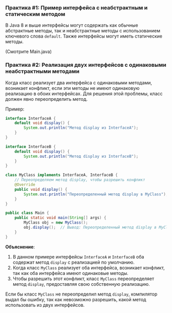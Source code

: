 ### Практика #1: Пример интерфейса с неабстрактным и статическим методом

В Java 8 и выше интерфейсы могут содержать как обычные абстрактные методы, так и неабстрактные методы с использованием ключевого слова `default`. Также интерфейсы могут иметь статические методы.

(Смотрите Main.java)

### Практика #2: Реализация двух интерфейсов с одинаковыми неабстрактными методами

Когда класс реализует два интерфейса с одинаковыми методами, возникает конфликт, если эти методы не имеют одинаковую реализацию в обоих интерфейсах. Для решения этой проблемы, класс должен явно переопределить метод.

Пример:

```java
interface InterfaceA {
    default void display() {
        System.out.println("Метод display из InterfaceA");
    }
}

interface InterfaceB {
    default void display() {
        System.out.println("Метод display из InterfaceB");
    }
}

class MyClass implements InterfaceA, InterfaceB {
    // Переопределяем метод display, чтобы разрешить конфликт
    @Override
    public void display() {
        System.out.println("Переопределенный метод display в MyClass");
    }
}

public class Main {
    public static void main(String[] args) {
        MyClass obj = new MyClass();
        obj.display();  // Вывод: Переопределенный метод display в MyClass
    }
}
```

**Объяснение**:
1. В данном примере интерфейсы `InterfaceA` и `InterfaceB` оба содержат метод `display` с реализацией по умолчанию.
2. Когда класс `MyClass` реализует оба интерфейса, возникает конфликт, так как оба интерфейса имеют одинаковые методы.
3. Чтобы разрешить этот конфликт, класс `MyClass` переопределяет метод `display`, предоставляя свою собственную реализацию.

Если бы класс `MyClass` не переопределил метод `display`, компилятор выдал бы ошибку, так как невозможно разрешить, какой метод использовать из двух интерфейсов.